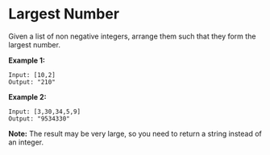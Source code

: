 # Largest Number

Given a list of non negative integers, arrange them such that they form the largest number.

**Example 1:**

```pseudo
Input: [10,2]
Output: "210"
```

**Example 2:**

```pseudo
Input: [3,30,34,5,9]
Output: "9534330"
```

**Note:** The result may be very large, so you need to return a string instead of an integer.
